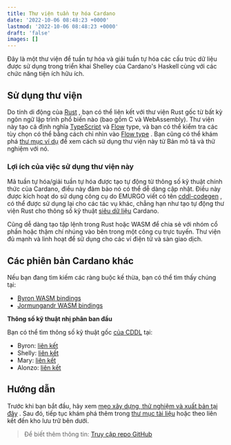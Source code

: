 ```yaml
---
title: Thư viện tuần tự hóa Cardano
date: '2022-10-06 08:48:23 +0000'
lastmod: '2022-10-06 08:48:23 +0000'
draft: 'false'
images: []
---
```


Đây là một thư viện để tuần tự hóa và giải tuần tự hóa các cấu trúc dữ liệu được sử dụng trong triển khai Shelley của Cardano's Haskell cùng với các chức năng tiện ích hữu ích.

## Sử dụng thư viện

Do tính di động của [Rust](https://www.rust-lang.org/) , bạn có thể liên kết với thư viện Rust gốc từ bất kỳ ngôn ngữ lập trình phổ biến nào (bao gồm C và WebAssembly). Thư viện này tạo cả định nghĩa [TypeScript](https://www.typescriptlang.org/) và [Flow](https://flow.org/) type, và bạn có thể kiểm tra các tùy chọn có thể bằng cách chỉ nhìn vào [Flow type](https://github.com/Emurgo/cardano-serialization-lib/blob/master/rust/pkg/cardano_serialization_lib.js.flow) . Bạn cũng có thể khám phá [thư mục ví dụ](https://github.com/Emurgo/cardano-serialization-lib/tree/master/example) để xem cách sử dụng thư viện này từ Bản mô tả và thử nghiệm với nó.

### Lợi ích của việc sử dụng thư viện này

Mã tuần tự hóa/giải tuần tự hóa được tạo tự động từ thông số kỹ thuật chính thức của Cardano, điều này đảm bảo nó có thể dễ dàng cập nhật. Điều này được kích hoạt do sử dụng công cụ do EMURGO viết có tên [cddl-codegen](https://github.com/Emurgo/cddl-codegen) , có thể được sử dụng lại cho các tác vụ khác, chẳng hạn như tạo tự động thư viện Rust cho thông số kỹ thuật [siêu dữ liệu](https://docs.cardano.org/glossary#metadata) Cardano.

Cũng dễ dàng tạo tập lệnh trong Rust hoặc WASM để chia sẻ với nhóm cổ phần hoặc thậm chí nhúng vào bên trong một công cụ trực tuyến. Thư viện đủ mạnh và linh hoạt để sử dụng cho các ví điện tử và sàn giao dịch.

## Các phiên bản Cardano khác

Nếu bạn đang tìm kiếm các ràng buộc kế thừa, bạn có thể tìm thấy chúng tại:

- [Byron WASM bindings](https://github.com/input-output-hk/js-cardano-wasm/tree/master/cardano-wallet)
- [Jormungandr WASM bindings](https://github.com/Emurgo/js-chain-libs)

**Thông số kỹ thuật nhị phân ban đầu**

Bạn có thể tìm thông số kỹ thuật gốc [của CDDL](https://cbor.io/tools.html) tại:

- Byron: [liên kết](https://github.com/input-output-hk/cardano-ledger-specs/tree/master/eras/byron/cddl-spec)
- Shelly: [liên kết](https://github.com/input-output-hk/cardano-ledger/blob/master/eras/shelley/test-suite/cddl-files/shelley.cddl)
- Mary: [liên kết](https://github.com/input-output-hk/cardano-ledger/blob/master/eras/shelley-ma/test-suite/cddl-files/shelley-ma.cddl)
- Alonzo: [liên kết](https://github.com/input-output-hk/cardano-ledger/tree/master/eras/alonzo/test-suite/cddl-files)

## Hướng dẫn

Trước khi bạn bắt đầu, hãy xem [mẹo xây dựng, thử nghiệm và xuất bản tại đây](https://github.com/Emurgo/cardano-serialization-lib/blob/master/README.rst#building) . Sau đó, tiếp tục khám phá thêm trong [thư mục tài liệu](https://github.com/Emurgo/cardano-serialization-lib/tree/master/doc/getting-started) hoặc theo liên kết đến kho lưu trữ bên dưới.

> Để biết thêm thông tin: [Truy cập repo GitHub](https://github.com/Emurgo/cardano-serialization-lib#cardano-serialization-lib)
